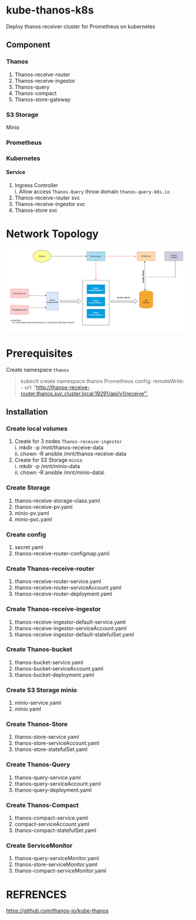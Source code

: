 # kube-thanos-k8s
Deploy thanos receiver cluster for Prometheus on kubernetes
## Component
### Thanos
1. Thanos-receive-router
2. Thanos-receive-ingestor
3. Thanos-query
4. Thanos-compact
5. Thanos-store-gateway
### S3 Storage
Minio
### Prometheus

### Kubernetes
#### Service
1. Ingress Controller\
i. Allow access `Thanos-Query` throw domain `thanos-query-k8s.io`
2. Thanos-receive-router svc
3. Thanos-receive-ingestor svc
4. Thanos-store svc

# Network Topology
![Markdown](https://github.com/marco210/kube-thanos-k8s/blob/main/images/2021-11-12%2010_15_03-kube-thanos.png)
# Prerequisites
Create namespace `thanos`
> kubectl create namespace thanos
Prometheus config:
>remoteWrite: \
>  \- url: "http://thanos-receive-router.thanos.svc.cluster.local:19291/api/v1/receive"`


## Installation
### Create local volumes
1. Create for 3 nodes `Thanos-receive-ingestor` \
i. mkdir -p /mnt/thanos-receive-data\
ii. chown -R ansible /mnt/thanos-receive-data
2. Create for S3 Storage `minio`  \
i. mkdir -p /mnt/minio-data\
ii. chown -R ansible /mnt/minio-data\

### Create Storage
1. thanos-receive-storage-class.yaml
2. thanos-receive-pv.yaml
3. minio-pv.yaml
4. minio-pvc.yaml
### Create config
1. secret.yaml
2. thanos-receive-router-configmap.yaml

### Create Thanos-receive-router
1. thanos-receive-router-service.yaml
2. thanos-receive-router-serviceAccount.yaml
3. thanos-receive-router-deployment.yaml

### Create Thanos-receive-ingestor
1. thanos-receive-ingestor-default-service.yaml
2. thanos-receive-ingestor-serviceAccount.yaml
3. thanos-receive-ingestor-default-statefulSet.yaml

### Create Thanos-bucket
1. thanos-bucket-service.yaml
2. thanos-bucket-serviceAccount.yaml
3. thanos-bucket-deployment.yaml

### Create S3 Storage minio
1. minio-service.yaml
2. minio.yaml

### Create Thanos-Store
1. thanos-store-service.yaml
2. thanos-store-serviceAccount.yaml
3. thanos-store-statefulSet.yaml

### Create Thanos-Query
1. thanos-query-service.yaml
2. thanos-query-serviceAccount.yaml
3. thanos-query-deployment.yaml

### Create Thanos-Compact
1. thanos-compact-service.yaml
2. compact-serviceAccount.yaml
3. thanos-compact-statefulSet.yaml


### Create ServiceMonitor
1. thanos-query-serviceMonitor.yaml
2. thanos-store-serviceMonitor.yaml
3. thanos-compact-serviceMonitor.yaml

# REFRENCES
https://github.com/thanos-io/kube-thanos
